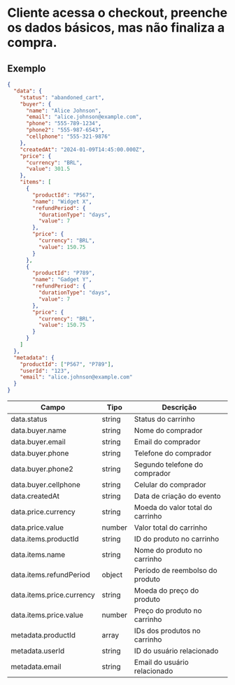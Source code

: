 # Cliente acessa o checkout, preenche os dados básicos, mas não finaliza a compra.

## Exemplo

```json
{
  "data": {
    "status": "abandoned_cart",
    "buyer": {
      "name": "Alice Johnson",
      "email": "alice.johnson@example.com",
      "phone": "555-789-1234",
      "phone2": "555-987-6543",
      "cellphone": "555-321-9876"
    },
    "createdAt": "2024-01-09T14:45:00.000Z",
    "price": {
      "currency": "BRL",
      "value": 301.5
    },
    "items": [
      {
        "productId": "P567",
        "name": "Widget X",
        "refundPeriod": {
          "durationType": "days",
          "value": 7
        },
        "price": {
          "currency": "BRL",
          "value": 150.75
        }
      },
      {
        "productId": "P789",
        "name": "Gadget Y",
        "refundPeriod": {
          "durationType": "days",
          "value": 7
        },
        "price": {
          "currency": "BRL",
          "value": 150.75
        }
      }
    ]
  },
  "metadata": {
    "productId": ["P567", "P789"],
    "userId": "123",
    "email": "alice.johnson@example.com"
  }
}
```

| Campo                        | Tipo   | Descrição                             |
| ---------------------------- | ------ | ------------------------------------- |
| data.status                  | string | Status do carrinho                    |
| data.buyer.name              | string | Nome do comprador                     |
| data.buyer.email             | string | Email do comprador                    |
| data.buyer.phone             | string | Telefone do comprador                 |
| data.buyer.phone2            | string | Segundo telefone do comprador         |
| data.buyer.cellphone         | string | Celular do comprador                  |
| data.createdAt               | string | Data de criação do evento             |
| data.price.currency          | string | Moeda do valor total do carrinho      |
| data.price.value             | number | Valor total do carrinho               |
| data.items.productId         | string | ID do produto no carrinho             |
| data.items.name              | string | Nome do produto no carrinho           |
| data.items.refundPeriod      | object | Período de reembolso do produto       |
| data.items.price.currency    | string | Moeda do preço do produto             |
| data.items.price.value       | number | Preço do produto no carrinho          |
| metadata.productId           | array  | IDs dos produtos no carrinho          |
| metadata.userId              | string | ID do usuário relacionado             |
| metadata.email               | string | Email do usuário relacionado          |
